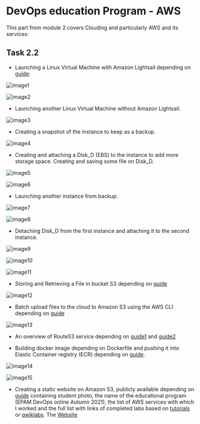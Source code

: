 # DevOps education Program - AWS

This part from module 2 covers Clouding and particularly AWS and its services:

## Task 2.2

- Launching a Linux Virtual Machine with Amazon Lightsail depending on [guide](https://aws.amazon.com/getting-started/hands-on/launch-a-virtual-machine/):

![image1](screenshots-of-steps/1-lightsail-VM.png)

![image2](screenshots-of-steps/2-lightsail-VM-disk.png)

- Launching another Linux Virtual Machine without Amazon Lightsail.

![image3](screenshots-of-steps/3-Launching-own-instance.png)

- Creating a snapshot of the instance to keep as a backup.

![image4](screenshots-of-steps/4-snapshot-of-first-instance.png)

- Creating and attaching a Disk_D (EBS) to the instance to add more storage space. Creating and saving some file on Disk_D.

![image5](screenshots-of-steps/5-adding_volume_to_VM1.png)

![image6](screenshots-of-steps/6-adding_files_to_volume.png)

- Launching another instance from backup.

![image7](screenshots-of-steps/7-creating_VM2_from_snapshot.png)

![image8](screenshots-of-steps/8-VM2_from_snapshot_of_VM1.png)

- Detaching Disk_D from the first instance and attaching it to the second instance.

![image9](screenshots-of-steps/9-detaching_Disk_D.png)

![image10](screenshots-of-steps/10-Attaching_Disk_D_to_VM2.png)

![image11](screenshots-of-steps/11-Mounting_Disk_D-on_VM2.png)

- Storing and Retrieving a File in bucket S3 depending on [guide](https://aws.amazon.com/getting-started/hands-on/backup-files-to-amazon-s3/)

![image12](screenshots-of-steps/12-buckets-storing-files.png)

- Batch upload files to the cloud to Amazon S3 using the AWS CLI depending on [guide](https://aws.amazon.com/getting-started/hands-on/backup-to-s3-cli/?nc1=h_ls)

![image13](screenshots-of-steps/13-using-aws-cli-with-s3.png)

- An overview of Route53 service depending on [guide1](https://aws.amazon.com/getting-started/hands-on/launch-a-wordpress-website/?trk=gs_card) and [guide2](https://aws.amazon.com/getting-started/hands-on/get-a-domain/?nc1=h_ls)

- Building docker image depending on Dockerfile and pushing it into Elastic Container registry (ECR) depending on [guide](https://docs.aws.amazon.com/AmazonECS/latest/userguide/docker-basics.html).

![image14](screenshots-of-steps/14-build-run-image-from-Dockerfile.png)

![image15](screenshots-of-steps/15-pushing-image-to-ECR.png)

- Creating a static website on Amazon S3, publicly available depending on [guide](https://docs.aws.amazon.com/AmazonS3/latest/userguide/HostingWebsiteOnS3Setup.html) containing student photo, the name of the educational program (EPAM DevOps online Autumn 2021), the list of AWS services with which I worked and the full list with links of completed labs based on [tutorials](https://aws.amazon.com/getting-started/hands-on/?awsf.getting-started-content-type=content-type%23hands-on&?e=gs2020&p=gsrc&getting-started-all.sort-by=item.additionalFields.sortOrder&getting-started-all.sort-order=asc&awsf.getting-started-category=*all&awsf.getting-started-level=*all) or [qwiklabs](https://amazon.qwiklabs.com/).
The [Website](http://lina-website.com.s3-website.eu-central-1.amazonaws.com)
